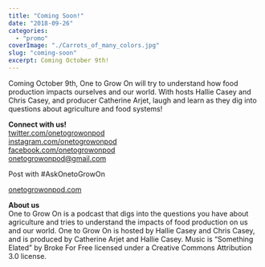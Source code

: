 ```yaml
---
title: "Coming Soon!"
date: "2018-09-26"
categories: 
  - "promo"
coverImage: "./Carrots_of_many_colors.jpg"
slug: "coming-soon"
excerpt: Coming October 9th!
---
```


Coming October 9th, One to Grow On will try to understand how food production impacts ourselves and our world. With hosts Hallie Casey and Chris Casey, and producer Catherine Arjet, laugh and learn as they dig into questions about agriculture and food systems!

**Connect with us!**  
[twitter.com/onetogrowonpod](http://twitter.com/onetogrowonpod)  
[instagram.com/onetogrowonpod  
](http://instagram.com/onetogrowonpod)[facebook.com/onetogrowonpod  
](http://facebook.com/onetogrowonpod)[onetogrowonpod@gmail.com](mailto:onetogrowonpod@gmail.com)

Post with #AskOnetoGrowOn

[onetogrowonpod.com](http://onetogrowonpod.com/)

**About us**  
One to Grow On is a podcast that digs into the questions you have about agriculture and tries to understand the impacts of food production on us and our world. One to Grow On is hosted by Hallie Casey and Chris Casey, and is produced by Catherine Arjet and Hallie Casey. Music is “Something Elated” by Broke For Free licensed under a Creative Commons Attribution 3.0 license.
